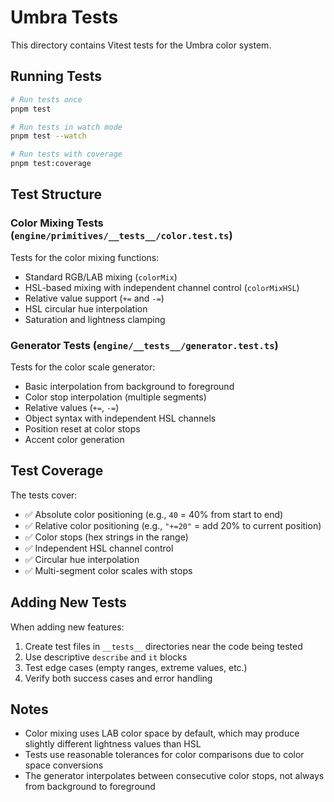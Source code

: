 # Umbra Tests

This directory contains Vitest tests for the Umbra color system.

## Running Tests

```bash
# Run tests once
pnpm test

# Run tests in watch mode
pnpm test --watch

# Run tests with coverage
pnpm test:coverage
```

## Test Structure

### Color Mixing Tests (`engine/primitives/__tests__/color.test.ts`)

Tests for the color mixing functions:
- Standard RGB/LAB mixing (`colorMix`)
- HSL-based mixing with independent channel control (`colorMixHSL`)
- Relative value support (`+=` and `-=`)
- HSL circular hue interpolation
- Saturation and lightness clamping

### Generator Tests (`engine/__tests__/generator.test.ts`)

Tests for the color scale generator:
- Basic interpolation from background to foreground
- Color stop interpolation (multiple segments)
- Relative values (`+=`, `-=`)
- Object syntax with independent HSL channels
- Position reset at color stops
- Accent color generation

## Test Coverage

The tests cover:
- ✅ Absolute color positioning (e.g., `40` = 40% from start to end)
- ✅ Relative color positioning (e.g., `"+=20"` = add 20% to current position)
- ✅ Color stops (hex strings in the range)
- ✅ Independent HSL channel control
- ✅ Circular hue interpolation
- ✅ Multi-segment color scales with stops

## Adding New Tests

When adding new features:
1. Create test files in `__tests__` directories near the code being tested
2. Use descriptive `describe` and `it` blocks
3. Test edge cases (empty ranges, extreme values, etc.)
4. Verify both success cases and error handling

## Notes

- Color mixing uses LAB color space by default, which may produce slightly different lightness values than HSL
- Tests use reasonable tolerances for color comparisons due to color space conversions
- The generator interpolates between consecutive color stops, not always from background to foreground
